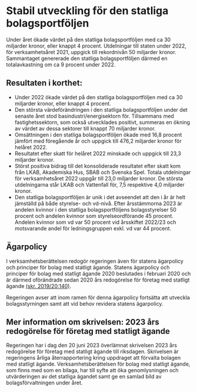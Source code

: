 # Stabil utveckling för den statliga bolagsportföljen

Under året ökade värdet på den statliga bolagsportföljen med ca 30 miljarder kronor, eller knappt 4 procent. Utdelningar till staten under 2022, för verksamhetsåret 2021, uppgick till rekordnivån 50 miljarder kronor. Sammantaget genererade den statliga bolagsportföljen därmed en totalavkastning om ca 9 procent under 2022\.

## Resultaten i korthet:

* Under 2022 ökade värdet på den statliga bolagsportföljen med ca 30 miljarder kronor, eller knappt 4 procent.
* Den största värdeförändringen i den statliga bolagsportföljen under det senaste året stod basindustri/energisektorn för. Tillsammans med fastighetssektorn, som också utvecklades positivt, summeras en ökning av värdet av dessa sektorer till knappt 70 miljarder kronor.
* Omsättningen i den statliga bolagsportföljen ökade med 16,8 procent jämfört med föregående år och uppgick till 476,2 miljarder kronor för helåret 2022\.
* Resultatet efter skatt för helåret 2022 minskade och uppgick till 23,3 miljarder kronor.
* Störst positiva bidrag till det konsoliderade resultatet efter skatt kom från LKAB, Akademiska Hus, SBAB och Svenska Spel. Totala utdelningar för verksamhetsåret 2022 uppgår till 23,0 miljarder kronor. De största utdelningarna står LKAB och Vattenfall för, 7,5 respektive 4,0 miljarder kronor.
* Den statliga bolagsportföljen är unik i det avseendet att den i år är helt jämställd på både styrelse\- och vd\-nivå. Efter årsstämmorna 2023 är andelen kvinnor i den statliga bolagsportföljens bolagsstyrelser 50 procent och andelen kvinnor som styrelseordförande 45 procent. Andelen kvinnor som vd var 50 procent vid årsskiftet 2022/23 och motsvarande andel för ledningsgruppen exkl. vd var 44 procent.

## Ägarpolicy

I verksamhetsberättelsen redogör regeringen även för statens ägarpolicy och principer för bolag med statligt ägande. Statens ägarpolicy och principer för bolag med statligt ägande 2020 beslutades i februari 2020 och är därmed oförändrade sedan 2020 års redogörelse för företag med statligt ägande [(skr. 2019/20:140\)](/rattsliga-dokument/skrivelse/2020/06/skr.-201920140).

Regeringen avser att inom ramen för denna ägarpolicy fortsätta att utveckla bolagsstyrningen samt att vid behov revidera statens ägarpolicy.

## Mer information om skrivelsen: 2023 års redogörelse för företag med statligt ägande

Regeringen har i dag den 20 juni 2023 överlämnat skrivelsen 2023 års redogörelse för företag med statligt ägande till riksdagen. Skrivelsen är regeringens årliga återrapportering kring uppdraget att förvalta bolagen med statligt ägande. Verksamhetsberättelsen för bolag med statligt ägande, som finns med som en bilaga, har till syfte att öka genomlysningen och utvärderingen av det statliga ägandet samt ge en samlad bild av bolagsförvaltningen under året.
